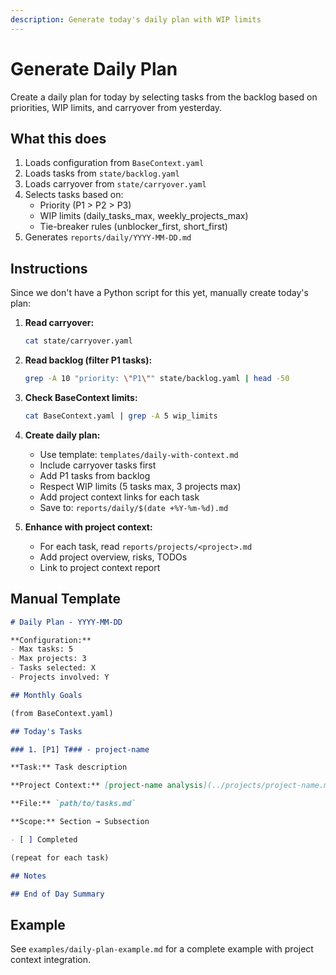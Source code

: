 ```yaml
---
description: Generate today's daily plan with WIP limits
---
```


# Generate Daily Plan

Create a daily plan for today by selecting tasks from the backlog based on priorities, WIP limits, and carryover from yesterday.

## What this does

1. Loads configuration from `BaseContext.yaml`
2. Loads tasks from `state/backlog.yaml`
3. Loads carryover from `state/carryover.yaml`
4. Selects tasks based on:
   - Priority (P1 > P2 > P3)
   - WIP limits (daily_tasks_max, weekly_projects_max)
   - Tie-breaker rules (unblocker_first, short_first)
5. Generates `reports/daily/YYYY-MM-DD.md`

## Instructions

Since we don't have a Python script for this yet, manually create today's plan:

1. **Read carryover:**
   ```bash
   cat state/carryover.yaml
   ```

2. **Read backlog (filter P1 tasks):**
   ```bash
   grep -A 10 "priority: \"P1\"" state/backlog.yaml | head -50
   ```

3. **Check BaseContext limits:**
   ```bash
   cat BaseContext.yaml | grep -A 5 wip_limits
   ```

4. **Create daily plan:**
   - Use template: `templates/daily-with-context.md`
   - Include carryover tasks first
   - Add P1 tasks from backlog
   - Respect WIP limits (5 tasks max, 3 projects max)
   - Add project context links for each task
   - Save to: `reports/daily/$(date +%Y-%m-%d).md`

5. **Enhance with project context:**
   - For each task, read `reports/projects/<project>.md`
   - Add project overview, risks, TODOs
   - Link to project context report

## Manual Template

```markdown
# Daily Plan - YYYY-MM-DD

**Configuration:**
- Max tasks: 5
- Max projects: 3
- Tasks selected: X
- Projects involved: Y

## Monthly Goals

(from BaseContext.yaml)

## Today's Tasks

### 1. [P1] T### - project-name

**Task:** Task description

**Project Context:** [project-name analysis](../projects/project-name.md)

**File:** `path/to/tasks.md`

**Scope:** Section → Subsection

- [ ] Completed

(repeat for each task)

## Notes

## End of Day Summary
```

## Example

See `examples/daily-plan-example.md` for a complete example with project context integration.
